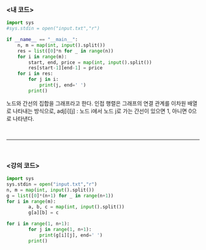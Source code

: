 ### <내 코드>

```python
import sys
#sys.stdin = open("input.txt","r")

if __name__ == "__main__":
    n, m = map(int, input().split())
    res = list([0]*n for _ in range(n))
    for i in range(m):
        start, end, price = map(int, input().split())
        res[start-1][end-1] = price
    for i in res:
        for j in i:
            print(j, end=' ')
        print()
```

노드와 간선의 집합을 그래프라고 한다.
인접 행렬은 그래프의 연결 관계를 이차원 배열로 나타내는 방식으로, adj[i][j] : 노드 i에서 노드 j로 가는 간선이 있으면 1, 아니면 0으로 나타낸다.

<br/>

---

<br/>

### <강의 코드>

```python
import sys
sys.stdin = open("input.txt","r")
n, m = map(int, input().split())
g = list([0]*(n+1) for _ in range(n+1))
for i in range(m):
        a, b, c = map(int, input().split())
        g[a][b] = c

for i in range(1, n+1):
        for j in range(1, n+1):
            print(g[i][j], end=' ')
        print()
```
